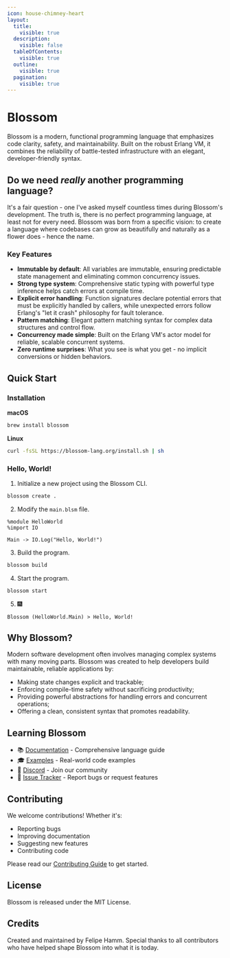 ```yaml
---
icon: house-chimney-heart
layout:
  title:
    visible: true
  description:
    visible: false
  tableOfContents:
    visible: true
  outline:
    visible: true
  pagination:
    visible: true
---
```


# Blossom

Blossom is a modern, functional programming language that emphasizes code clarity, safety, and maintainability. Built on the robust Erlang VM, it combines the reliability of battle-tested infrastructure with an elegant, developer-friendly syntax.

## Do we need *really* another programming language?

It's a fair question - one I've asked myself countless times during Blossom's development. The truth is, there is no perfect programming language, at least not for every need. Blossom was born from a specific vision: to create a language where codebases can grow as beautifully and naturally as a flower does - hence the name.

### Key Features

- **Immutable by default**: All variables are immutable, ensuring predictable state management and eliminating common concurrency issues.
- **Strong type system**: Comprehensive static typing with powerful type inference helps catch errors at compile time.
- **Explicit error handling**: Function signatures declare potential errors that must be explicitly handled by callers, while unexpected errors follow Erlang's "let it crash" philosophy for fault tolerance.
- **Pattern matching**: Elegant pattern matching syntax for complex data structures and control flow.
- **Concurrency made simple**: Built on the Erlang VM's actor model for reliable, scalable concurrent systems.
- **Zero runtime surprises**: What you see is what you get - no implicit conversions or hidden behaviors.

## Quick Start

### Installation

**macOS**
```bash
brew install blossom
```

**Linux**
```bash
curl -fsSL https://blossom-lang.org/install.sh | sh
```

### Hello, World!

1. Initialize a new project using the Blossom CLI.

```bash
blossom create .
```

2. Modify the `main.blsm` file.

```blossom
%module HelloWorld
%import IO

Main -> IO.Log("Hello, World!")
```

3. Build the program.
```bash
blossom build
```

4. Start the program.
```bash
blossom start
```

5. 🎆
```
Blossom (HelloWorld.Main) > Hello, World!
```

## Why Blossom?

Modern software development often involves managing complex systems with many moving parts. Blossom was created to help developers build maintainable, reliable applications by:

- Making state changes explicit and trackable;
- Enforcing compile-time safety without sacrificing productivity;
- Providing powerful abstractions for handling errors and concurrent operations;
- Offering a clean, consistent syntax that promotes readability.

## Learning Blossom

- 📚 [Documentation](documentation/types.md) - Comprehensive language guide
- 🎓 [Examples](examples/) - Real-world code examples
- 💬 [Discord](https://discord.gg/blossom) - Join our community
- 🐛 [Issue Tracker](https://github.com/fhamm/blossom/issues) - Report bugs or request features

## Contributing

We welcome contributions! Whether it's:

- Reporting bugs
- Improving documentation
- Suggesting new features
- Contributing code

Please read our [Contributing Guide](CONTRIBUTING.md) to get started.

## License

Blossom is released under the MIT License.

## Credits

Created and maintained by Felipe Hamm. Special thanks to all contributors who have helped shape Blossom into what it is today.
